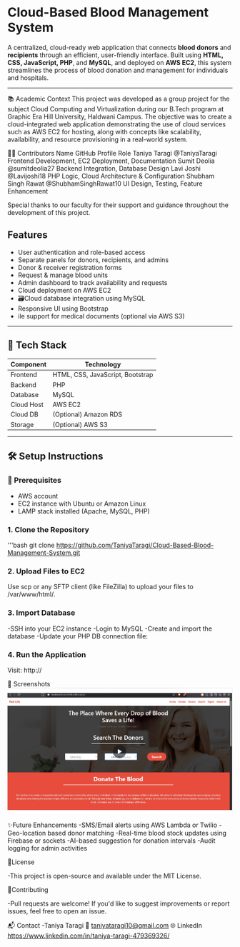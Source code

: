 # Cloud-Based Blood Management System

A centralized, cloud-ready web application that connects **blood donors** and **recipients** through an efficient, user-friendly interface. Built using **HTML, CSS, JavaScript, PHP**, and **MySQL**, and deployed on **AWS EC2**, this system streamlines the process of blood donation and management for individuals and hospitals.

---
📚 Academic Context
This project was developed as a group project for the subject Cloud Computing and Virtualization during our B.Tech program at Graphic Era Hill University, Haldwani Campus.
The objective was to create a cloud-integrated web application demonstrating the use of cloud services such as AWS EC2 for hosting, along with concepts like scalability, availability, and resource provisioning in a real-world system.

👨‍💻 Contributors
Name	GitHub Profile	Role
Taniya Taragi	@TaniyaTaragi	Frontend Development, EC2 Deployment, Documentation
Sumit Deolia	@sumitdeolia27	Backend Integration, Database Design
Lavi Joshi	@Lavijoshi18	PHP Logic, Cloud Architecture & Configuration
Shubham Singh Rawat	@ShubhamSinghRawat10	UI Design, Testing, Feature Enhancement

Special thanks to our faculty for their support and guidance throughout the development of this project.

## Features
- User authentication and role-based access
- Separate panels for donors, recipients, and admins
- Donor & receiver registration forms
- Request & manage blood units
- Admin dashboard to track availability and requests
- Cloud deployment on AWS EC2
- 🗃Cloud database integration using MySQL
- Responsive UI using Bootstrap
- ile support for medical documents (optional via AWS S3)

---

## 🧰 Tech Stack

| Component   | Technology           |
|-------------|----------------------|
| Frontend    | HTML, CSS, JavaScript, Bootstrap |
| Backend     | PHP                  |
| Database    | MySQL                |
| Cloud Host  | AWS EC2              |
| Cloud DB    | (Optional) Amazon RDS |
| Storage     | (Optional) AWS S3     |

---


## 🛠️ Setup Instructions

### 🔧 Prerequisites
- AWS account
- EC2 instance with Ubuntu or Amazon Linux
- LAMP stack installed (Apache, MySQL, PHP)

### 1. Clone the Repository
'''bash
git clone https://github.com/TaniyaTaragi/Cloud-Based-Blood-Management-System.git
### 2. Upload Files to EC2
Use scp or any SFTP client (like FileZilla) to upload your files to /var/www/html/.
### 3. Import Database
-SSH into your EC2 instance
-Login to MySQL
-Create and import the database
-Update your PHP DB connection file:
### 4. Run the Application
Visit: http://<your-ec2-public-ip>

📸 Screenshots
![Home Page](Home.png)

✨Future Enhancements
  -SMS/Email alerts using AWS Lambda or Twilio
  -Geo-location based donor matching
  -Real-time blood stock updates using Firebase or sockets
  -AI-based suggestion for donation intervals
  -Audit logging for admin activities

📜License

   -This project is open-source and available under the MIT License.

🤝Contributing

   -Pull requests are welcome! If you'd like to suggest improvements or report issues, feel free to open an issue.

📬 Contact
   -Taniya Taragi
📧 taniyataragi10@gmail.com
🌐 LinkedIn
https://www.linkedin.com/in/taniya-taragi-479369326/
